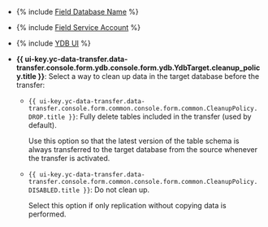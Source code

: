 * {% include [Field Database Name](../../fields/ydb/ui/database-name.md) %}


* {% include [Field Service Account](../../fields/ydb/ui/service-account.md) %}

* {% include [YDB UI](../../../../_includes/data-transfer/fields/ydb/ui/security-groups.md) %}


* **{{ ui-key.yc-data-transfer.data-transfer.console.form.ydb.console.form.ydb.YdbTarget.cleanup_policy.title }}**: Select a way to clean up data in the target database before the transfer:

   * `{{ ui-key.yc-data-transfer.data-transfer.console.form.common.console.form.common.CleanupPolicy.DROP.title }}`: Fully delete tables included in the transfer (used by default).

      Use this option so that the latest version of the table schema is always transferred to the target database from the source whenever the transfer is activated.

   * `{{ ui-key.yc-data-transfer.data-transfer.console.form.common.console.form.common.CleanupPolicy.DISABLED.title }}`: Do not clean up.

      Select this option if only replication without copying data is performed.